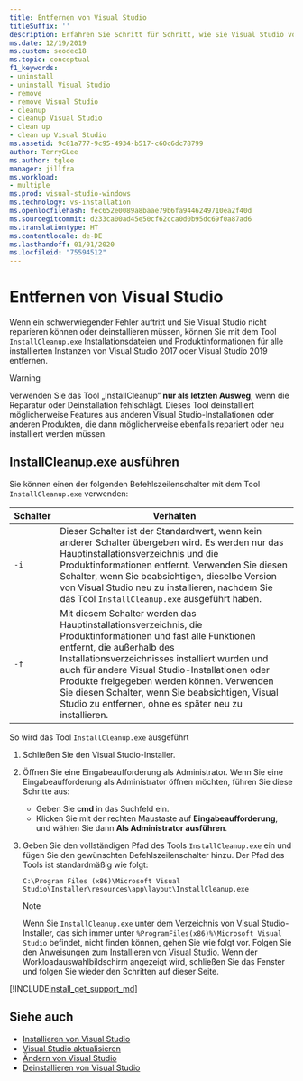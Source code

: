 ```yaml
---
title: Entfernen von Visual Studio
titleSuffix: ''
description: Erfahren Sie Schritt für Schritt, wie Sie Visual Studio vollständig von Ihrem Computer entfernen können.
ms.date: 12/19/2019
ms.custom: seodec18
ms.topic: conceptual
f1_keywords:
- uninstall
- uninstall Visual Studio
- remove
- remove Visual Studio
- cleanup
- cleanup Visual Studio
- clean up
- clean up Visual Studio
ms.assetid: 9c81a777-9c95-4934-b517-c60c6dc78799
author: TerryGLee
ms.author: tglee
manager: jillfra
ms.workload:
- multiple
ms.prod: visual-studio-windows
ms.technology: vs-installation
ms.openlocfilehash: fec652e0089a8baae79b6fa9446249710ea2f40d
ms.sourcegitcommit: d233ca00ad45e50cf62cca0d0b95dc69f0a87ad6
ms.translationtype: HT
ms.contentlocale: de-DE
ms.lasthandoff: 01/01/2020
ms.locfileid: "75594512"
---
```

# <a name="remove-visual-studio"></a>Entfernen von Visual Studio

Wenn ein schwerwiegender Fehler auftritt und Sie Visual Studio nicht reparieren können oder deinstallieren müssen, können Sie mit dem Tool `InstallCleanup.exe` Installationsdateien und Produktinformationen für alle installierten Instanzen von Visual Studio 2017 oder Visual Studio 2019 entfernen.

> [!WARNING]
> Verwenden Sie das Tool „InstallCleanup“ **nur als letzten Ausweg**, wenn die Reparatur oder Deinstallation fehlschlägt. Dieses Tool deinstalliert möglicherweise Features aus anderen Visual Studio-Installationen oder anderen Produkten, die dann möglicherweise ebenfalls repariert oder neu installiert werden müssen.

## <a name="run-installcleanupexe"></a>InstallCleanup.exe ausführen

Sie können einen der folgenden Befehlszeilenschalter mit dem Tool `InstallCleanup.exe` verwenden:

| Schalter | Verhalten |
| ------ | -------- |
| `-i`   | Dieser Schalter ist der Standardwert, wenn kein anderer Schalter übergeben wird. Es werden nur das Hauptinstallationsverzeichnis und die Produktinformationen entfernt. Verwenden Sie diesen Schalter, wenn Sie beabsichtigen, dieselbe Version von Visual Studio neu zu installieren, nachdem Sie das Tool `InstallCleanup.exe` ausgeführt haben. |
| `-f`   | Mit diesem Schalter werden das Hauptinstallationsverzeichnis, die Produktinformationen und fast alle Funktionen entfernt, die außerhalb des Installationsverzeichnisses installiert wurden und auch für andere Visual Studio-Installationen oder Produkte freigegeben werden können. Verwenden Sie diesen Schalter, wenn Sie beabsichtigen, Visual Studio zu entfernen, ohne es später neu zu installieren. |

So wird das Tool `InstallCleanup.exe` ausgeführt

1. Schließen Sie den Visual Studio-Installer.
1. Öffnen Sie eine Eingabeaufforderung als Administrator. Wenn Sie eine Eingabeaufforderung als Administrator öffnen möchten, führen Sie diese Schritte aus:
   * Geben Sie **cmd** in das Suchfeld ein.
   * Klicken Sie mit der rechten Maustaste auf **Eingabeaufforderung**, und wählen Sie dann **Als Administrator ausführen**.
1. Geben Sie den vollständigen Pfad des Tools `InstallCleanup.exe` ein und fügen Sie den gewünschten Befehlszeilenschalter hinzu. Der Pfad des Tools ist standardmäßig wie folgt:

   ```
   C:\Program Files (x86)\Microsoft Visual Studio\Installer\resources\app\layout\InstallCleanup.exe
   ```

   > [!NOTE]
   > Wenn Sie `InstallCleanup.exe` unter dem Verzeichnis von Visual Studio-Installer, das sich immer unter `%ProgramFiles(x86)%\Microsoft Visual Studio` befindet, nicht finden können, gehen Sie wie folgt vor. Folgen Sie den Anweisungen zum [Installieren von Visual Studio](install-visual-studio.md). Wenn der Workloadauswahlbildschirm angezeigt wird, schließen Sie das Fenster und folgen Sie wieder den Schritten auf dieser Seite.

[!INCLUDE[install_get_support_md](includes/install_get_support_md.md)]

## <a name="see-also"></a>Siehe auch

* [Installieren von Visual Studio](install-visual-studio.md)
* [Visual Studio aktualisieren](update-visual-studio.md)
* [Ändern von Visual Studio](modify-visual-studio.md)
* [Deinstallieren von Visual Studio](uninstall-visual-studio.md)
